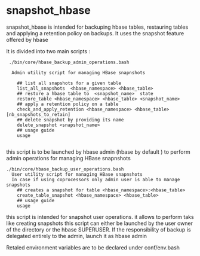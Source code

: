 # snapshot_hbase
snapshot_hbase is intended for backuping hbase tables, restauring tables
and applying a retention policy on backups.
It uses the snapshot feature offered by hbase

It is divided into two main scripts :

```
 ./bin/core/hbase_backup_admin_operations.bash 

  Admin utility script for managing HBase snapnshots

    ## list all snapshots for a given table
    list_all_snapshots  <hbase_namespace> <hbase_table>
    ## restore a hbase table to  <snapshot_name>  state
    restore_table <hbase_namespace> <hbase_table> <snapshot_name>
    ## apply a retention policy on a table
    check_and_apply_retention <hbase_namespace> <hbase_table> [nb_snapshots_to_retain]
    ## delete snapshot by providing its name
    delete_snapshot <snapshot_name>
    ## usage guide
    usage


```
this script is to be launched by hbase admin (hbase by default ) to perform
admin operations for managing HBase snapnshots

```
./bin/core/hbase_backup_user_operations.bash
  User utility script for managing HBase snapnshots
  In case if using coprocessors only admin user is able to manage snapshots
    ## creates a snapshot for table <hbase_namespace>:<hbase_table>
    create_table_snapshot <hbase_namespace> <hbase_table>
    ## usage guide
    usage

```
this script is intended for snapshot user operations. it allows to perform
taks like  creating snapshots
this script can either be launched by the user owner of the directory
or the hbase SUPERUSER. If the responsibility of backup is delegated entirely
to the admin, launch it as hbase admin



Retaled environment variables are to be declared under conf/env.bash
